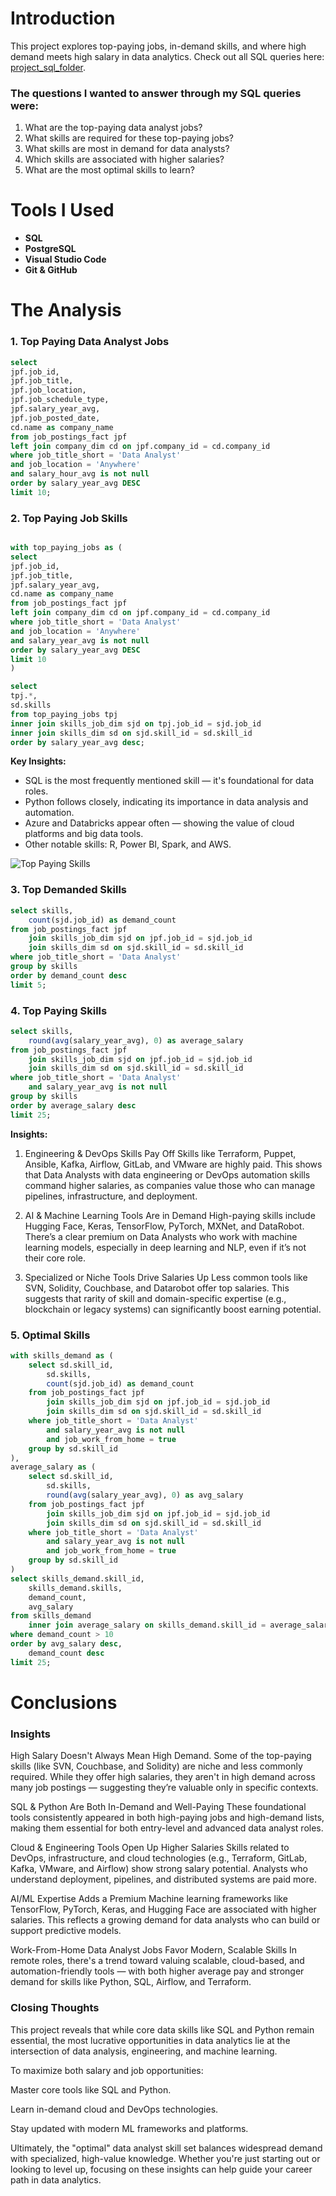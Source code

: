 # Introduction

This project explores top-paying
jobs, in-demand skills, and where high
demand meets high salary in data analytics.
Check out all SQL queries here: [project_sql_folder](/sql_project/).

### The questions I wanted to answer through my SQL queries were:

1. What are the top-paying data analyst jobs?
2. What skills are required for these top-paying jobs?
3. What skills are most in demand for data analysts?
4. Which skills are associated with higher salaries?
5. What are the most optimal skills to learn?

# Tools I Used

- **SQL**
- **PostgreSQL**
- **Visual Studio Code**
- **Git & GitHub**

# The Analysis

### 1. Top Paying Data Analyst Jobs

```sql
select
jpf.job_id,
jpf.job_title,
jpf.job_location,
jpf.job_schedule_type,
jpf.salary_year_avg,
jpf.job_posted_date,
cd.name as company_name
from job_postings_fact jpf
left join company_dim cd on jpf.company_id = cd.company_id
where job_title_short = 'Data Analyst'
and job_location = 'Anywhere'
and salary_hour_avg is not null
order by salary_year_avg DESC
limit 10;
```

### 2. Top Paying Job Skills

```sql

with top_paying_jobs as (
select
jpf.job_id,
jpf.job_title,
jpf.salary_year_avg,
cd.name as company_name
from job_postings_fact jpf
left join company_dim cd on jpf.company_id = cd.company_id
where job_title_short = 'Data Analyst'
and job_location = 'Anywhere'
and salary_year_avg is not null
order by salary_year_avg DESC
limit 10
)

select
tpj.*,
sd.skills
from top_paying_jobs tpj
inner join skills_job_dim sjd on tpj.job_id = sjd.job_id
inner join skills_dim sd on sjd.skill_id = sd.skill_id
order by salary_year_avg desc;
```

**Key Insights:**

- SQL is the most frequently mentioned skill — it's foundational for data roles.
- Python follows closely, indicating its importance in data analysis and automation.
- Azure and Databricks appear often — showing the value of cloud platforms and big data tools.
- Other notable skills: R, Power BI, Spark, and AWS.

![Top Paying Skills](assets/top_paying_skills.png)

### 3. Top Demanded Skills

```sql
select skills,
    count(sjd.job_id) as demand_count
from job_postings_fact jpf
    join skills_job_dim sjd on jpf.job_id = sjd.job_id
    join skills_dim sd on sjd.skill_id = sd.skill_id
where job_title_short = 'Data Analyst'
group by skills
order by demand_count desc
limit 5;
```

### 4. Top Paying Skills

```sql
select skills,
    round(avg(salary_year_avg), 0) as average_salary
from job_postings_fact jpf
    join skills_job_dim sjd on jpf.job_id = sjd.job_id
    join skills_dim sd on sjd.skill_id = sd.skill_id
where job_title_short = 'Data Analyst'
    and salary_year_avg is not null
group by skills
order by average_salary desc
limit 25;
```

**Insights:**

1.  Engineering & DevOps Skills Pay Off
    Skills like Terraform, Puppet, Ansible, Kafka, Airflow, GitLab, and VMware are highly paid.
    This shows that Data Analysts with data engineering or DevOps automation skills command higher salaries, as companies value those who can manage pipelines, infrastructure, and deployment.

2.  AI & Machine Learning Tools Are in Demand
    High-paying skills include Hugging Face, Keras, TensorFlow, PyTorch, MXNet, and DataRobot.
    There’s a clear premium on Data Analysts who work with machine learning models, especially in deep learning and NLP, even if it’s not their core role.

3.  Specialized or Niche Tools Drive Salaries Up
    Less common tools like SVN, Solidity, Couchbase, and Datarobot offer top salaries.
    This suggests that rarity of skill and domain-specific expertise (e.g., blockchain or legacy systems) can significantly boost earning potential.

### 5. Optimal Skills

```sql
with skills_demand as (
    select sd.skill_id,
        sd.skills,
        count(sjd.job_id) as demand_count
    from job_postings_fact jpf
        join skills_job_dim sjd on jpf.job_id = sjd.job_id
        join skills_dim sd on sjd.skill_id = sd.skill_id
    where job_title_short = 'Data Analyst'
        and salary_year_avg is not null
        and job_work_from_home = true
    group by sd.skill_id
),
average_salary as (
    select sd.skill_id,
        sd.skills,
        round(avg(salary_year_avg), 0) as avg_salary
    from job_postings_fact jpf
        join skills_job_dim sjd on jpf.job_id = sjd.job_id
        join skills_dim sd on sjd.skill_id = sd.skill_id
    where job_title_short = 'Data Analyst'
        and salary_year_avg is not null
        and job_work_from_home = true
    group by sd.skill_id
)
select skills_demand.skill_id,
    skills_demand.skills,
    demand_count,
    avg_salary
from skills_demand
    inner join average_salary on skills_demand.skill_id = average_salary.skill_id
where demand_count > 10
order by avg_salary desc,
    demand_count desc
limit 25;
```

# Conclusions

### Insights

High Salary Doesn't Always Mean High Demand.
Some of the top-paying skills (like SVN, Couchbase, and Solidity) are niche and less commonly required. While they offer high salaries, they aren't in high demand across many job postings — suggesting they’re valuable only in specific contexts.

SQL & Python Are Both In-Demand and Well-Paying
These foundational tools consistently appeared in both high-paying jobs and high-demand lists, making them essential for both entry-level and advanced data analyst roles.

Cloud & Engineering Tools Open Up Higher Salaries
Skills related to DevOps, infrastructure, and cloud technologies (e.g., Terraform, GitLab, Kafka, VMware, and Airflow) show strong salary potential. Analysts who understand deployment, pipelines, and distributed systems are paid more.

AI/ML Expertise Adds a Premium
Machine learning frameworks like TensorFlow, PyTorch, Keras, and Hugging Face are associated with higher salaries. This reflects a growing demand for data analysts who can build or support predictive models.

Work-From-Home Data Analyst Jobs Favor Modern, Scalable Skills
In remote roles, there's a trend toward valuing scalable, cloud-based, and automation-friendly tools — with both higher average pay and stronger demand for skills like Python, SQL, Airflow, and Terraform.

### Closing Thoughts

This project reveals that while core data skills like SQL and Python remain essential, the most lucrative opportunities in data analytics lie at the intersection of data analysis, engineering, and machine learning.

To maximize both salary and job opportunities:

Master core tools like SQL and Python.

Learn in-demand cloud and DevOps technologies.

Stay updated with modern ML frameworks and platforms.

Ultimately, the "optimal" data analyst skill set balances widespread demand with specialized, high-value knowledge. Whether you're just starting out or looking to level up, focusing on these insights can help guide your career path in data analytics.
